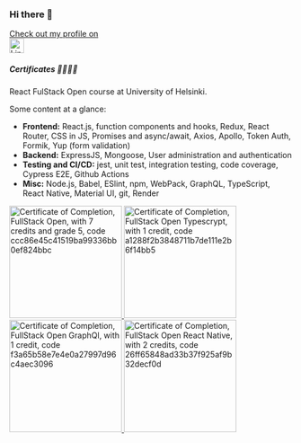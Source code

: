 ### Hi there 👋

<a href="https://www.linkedin.com/in/vyacheslav-hludnev/">
 <p> Check out my profile on <br>
 <img height="26" src="https://user-images.githubusercontent.com/1292230/114427390-b86cd400-9bc3-11eb-8eb4-be385202708e.png" alt="Linked In">
 </p>
</a>


##### Certificates 📜📜📜📜
React FulStack Open course at University of Helsinki. 

Some content at a glance:
 - **Frontend:** React.js, function components and hooks, Redux, React Router, CSS in JS, Promises and async/await, Axios, Apollo, Token Auth, Formik, Yup (form validation) 
 - **Backend:** ExpressJS, Mongoose, User administration and authentication
 - **Testing and CI/CD:** jest, unit test, integration testing, code coverage, Cypress E2E, Github Actions
 - **Misc:** Node.js, Babel, ESlint, npm, WebPack, GraphQL, TypeScript, React Native, Material UI, git, Render
   
<a href="https://studies.cs.helsinki.fi/stats/api/certificate/fullstackopen/en/ccc86e45c41519ba99336bb0ef824bbc">
  <img
    alt="Certificate of Completion, FullStack Open, with 7 credits and grade 5, code ccc86e45c41519ba99336bb0ef824bbc"
    src="https://github-production-user-asset-6210df.s3.amazonaws.com/62879099/262879240-181fc56d-8f39-42ef-a838-7c9a115efd1a.png" 
    data-credential-id="ccc86e45c41519ba99336bb0ef824bbc" 
    width="200"
  />
</a>

<a href="https://studies.cs.helsinki.fi/stats/api/certificate/fs-typescript/en/a1288f2b3848711b7de111e2b6f14bb5">
  <img
    alt="Certificate of Completion, FullStack Open Typescrypt, with 1 credit, code a1288f2b3848711b7de111e2b6f14bb5"
    src="https://github-production-user-asset-6210df.s3.amazonaws.com/62879099/262880468-bac05a72-3345-4558-9144-f8262db67ad7.png" 
    data-credential-id="a1288f2b3848711b7de111e2b6f14bb5" 
    width="200"
  />
</a>

<a href="https://studies.cs.helsinki.fi/stats/api/certificate/fs-graphql/en/f3a65b58e7e4e0a27997d96c4aec3096">
  <img
    alt="Certificate of Completion, FullStack Open GraphQl, with 1 credit, code f3a65b58e7e4e0a27997d96c4aec3096"
    src="https://github-production-user-asset-6210df.s3.amazonaws.com/62879099/262881301-28211ef5-b516-411e-81be-8771c5dbb9e5.png" 
    data-credential-id="f3a65b58e7e4e0a27997d96c4aec3096" 
    width="200"
  />
</a>

<a href="https://studies.cs.helsinki.fi/stats/api/certificate/fs-react-native-2020/en/26ff65848ad33b37f925af9b32decf0d">
  <img
    alt="Certificate of Completion, FullStack Open React Native, with 2 credits, code 26ff65848ad33b37f925af9b32decf0d"
    src="https://github-production-user-asset-6210df.s3.amazonaws.com/62879099/262881733-f87f06d4-1a3a-4561-9560-465bcdc58f7e.png" 
    data-credential-id="26ff65848ad33b37f925af9b32decf0d" 
    width="200"
  />
</a>

<!--
**vhludnev/vhludnev** is a ✨ _special_ ✨ repository because its `README.md` (this file) appears on your GitHub profile.

Here are some ideas to get you started:

- 🔭 I’m currently working on ...
- 🌱 I’m currently learning ...
- 👯 I’m looking to collaborate on ...
- 🤔 I’m looking for help with ...
- 💬 Ask me about ...
- 📫 How to reach me: ...
- 😄 Pronouns: ...
- ⚡ Fun fact: ...
-->
